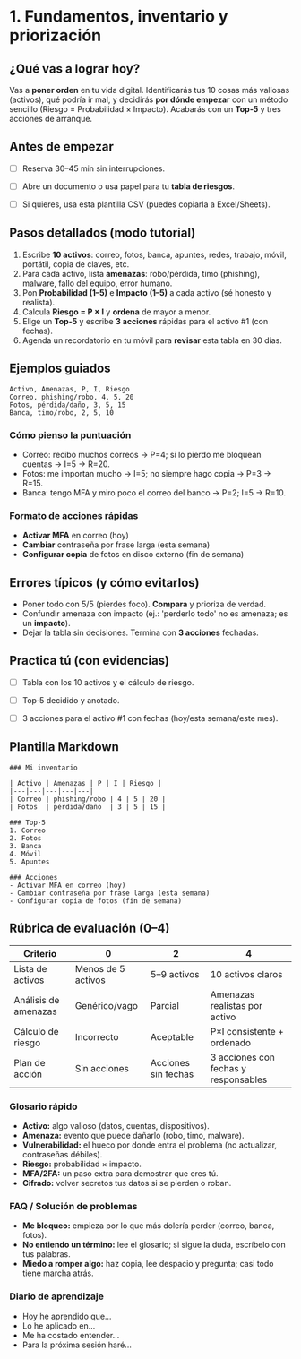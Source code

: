 # 1. Fundamentos, inventario y priorización

## ¿Qué vas a lograr hoy?

Vas a **poner orden** en tu vida digital. Identificarás tus 10 cosas más valiosas (activos), qué podría ir mal, y decidirás **por dónde empezar** con un método sencillo (Riesgo = Probabilidad × Impacto). Acabarás con un **Top‑5** y tres acciones de arranque.

## Antes de empezar

- [ ] Reserva 30–45 min sin interrupciones.
- [ ] Abre un documento o usa papel para tu **tabla de riesgos**.
- [ ] Si quieres, usa esta plantilla CSV (puedes copiarla a Excel/Sheets).


## Pasos detallados (modo tutorial)

1. Escribe **10 activos**: correo, fotos, banca, apuntes, redes, trabajo, móvil, portátil, copia de claves, etc.
2. Para cada activo, lista **amenazas**: robo/pérdida, timo (phishing), malware, fallo del equipo, error humano.
3. Pon **Probabilidad (1–5)** e **Impacto (1–5)** a cada activo (sé honesto y realista).
4. Calcula **Riesgo = P × I** y **ordena** de mayor a menor.
5. Elige un **Top‑5** y escribe **3 acciones** rápidas para el activo #1 (con fechas).
6. Agenda un recordatorio en tu móvil para **revisar** esta tabla en 30 días.


## Ejemplos guiados


```csv
Activo, Amenazas, P, I, Riesgo
Correo, phishing/robo, 4, 5, 20
Fotos, pérdida/daño, 3, 5, 15
Banca, timo/robo, 2, 5, 10
```

### Cómo pienso la puntuación

- Correo: recibo muchos correos → P=4; si lo pierdo me bloquean cuentas → I=5 → R=20.
- Fotos: me importan mucho → I=5; no siempre hago copia → P=3 → R=15.
- Banca: tengo MFA y miro poco el correo del banco → P=2; I=5 → R=10.

### Formato de acciones rápidas

- **Activar MFA** en correo (hoy)
- **Cambiar** contraseña por frase larga (esta semana)
- **Configurar copia** de fotos en disco externo (fin de semana)


## Errores típicos (y cómo evitarlos)

- Poner todo con 5/5 (pierdes foco). **Compara** y prioriza de verdad.
- Confundir amenaza con impacto (ej.: 'perderlo todo' no es amenaza; es un **impacto**).
- Dejar la tabla sin decisiones. Termina con **3 acciones** fechadas.


## Practica tú (con evidencias)

- [ ] Tabla con los 10 activos y el cálculo de riesgo.
- [ ] Top‑5 decidido y anotado.
- [ ] 3 acciones para el activo #1 con fechas (hoy/esta semana/este mes).


## Plantilla Markdown


```
### Mi inventario

| Activo | Amenazas | P | I | Riesgo |
|---|---|---|---|---|
| Correo | phishing/robo | 4 | 5 | 20 |
| Fotos  | pérdida/daño  | 3 | 5 | 15 |

### Top‑5
1. Correo
2. Fotos
3. Banca
4. Móvil
5. Apuntes

### Acciones
- Activar MFA en correo (hoy)
- Cambiar contraseña por frase larga (esta semana)
- Configurar copia de fotos (fin de semana)
```


## Rúbrica de evaluación (0–4)

| Criterio | 0 | 2 | 4 |
| --- | --- | --- | --- |
| Lista de activos | Menos de 5 activos | 5–9 activos | 10 activos claros |
| Análisis de amenazas | Genérico/vago | Parcial | Amenazas realistas por activo |
| Cálculo de riesgo | Incorrecto | Aceptable | P×I consistente + ordenado |
| Plan de acción | Sin acciones | Acciones sin fechas | 3 acciones con fechas y responsables |


### Glosario rápido

- **Activo:** algo valioso (datos, cuentas, dispositivos).
- **Amenaza:** evento que puede dañarlo (robo, timo, malware).
- **Vulnerabilidad:** el hueco por donde entra el problema (no actualizar, contraseñas débiles).
- **Riesgo:** probabilidad × impacto.
- **MFA/2FA:** un paso extra para demostrar que eres tú.
- **Cifrado:** volver secretos tus datos si se pierden o roban.

### FAQ / Solución de problemas

- **Me bloqueo:** empieza por lo que más dolería perder (correo, banca, fotos).
- **No entiendo un término:** lee el glosario; si sigue la duda, escríbelo con tus palabras.
- **Miedo a romper algo:** haz copia, lee despacio y pregunta; casi todo tiene marcha atrás.

### Diario de aprendizaje

- Hoy he aprendido que…
- Lo he aplicado en…
- Me ha costado entender…
- Para la próxima sesión haré…
